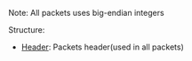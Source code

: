 Note: All packets uses big-endian integers

Structure:
 - [Header](./HEADER.md): Packets header(used in all packets)